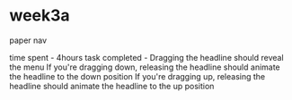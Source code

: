 week3a
======

paper nav

time spent - 4hours
task completed - 
Dragging the headline should reveal the menu
If you're dragging down, releasing the headline should animate the headline to the down position
If you're dragging up, releasing the headline should animate the headline to the up position

